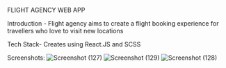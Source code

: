 FLIGHT AGENCY WEB APP

Introduction - Flight agency aims to create a flight booking experience for travellers who love to visit new locations 

Tech Stack- Creates using React.JS and SCSS

Screenshots:
![Screenshot (127)](https://github.com/Balpreet2001/Flight-agency-web/assets/61968611/927c2c44-5e6e-4b9b-9425-2b35634fafec)
![Screenshot (129)](https://github.com/Balpreet2001/Flight-agency-web/assets/61968611/0af00e5a-10ea-4565-b475-fec468d9ce46)
![Screenshot (128)](https://github.com/Balpreet2001/Flight-agency-web/assets/61968611/282057b1-d49b-4109-8d47-8de113a555af)
